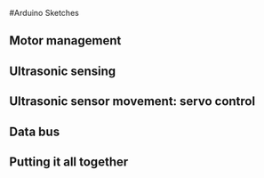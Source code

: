 #Arduino Sketches


## Motor management




## Ultrasonic sensing




## Ultrasonic sensor movement: servo control


## Data bus



## Putting it all together


